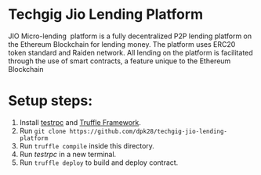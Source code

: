 # Techgig Jio Lending Platform
JIO Micro-lending  platform is a fully decentralized P2P lending platform on the  Ethereum Blockchain for lending money. The platform uses ERC20 token standard  and Raiden network. All lending on the platform is facilitated through the  use of smart contracts, a feature unique to the Ethereum Blockchain

# Setup steps: 
1. Install [testrpc]() and [Truffle Framework]().
2. Run ```git clone https://github.com/dpk28/techgig-jio-lending-platform```
3. Run ```truffle compile``` inside this directory.
4. Run _testrpc_ in a new terminal.
5. Run ```truffle deploy``` to build and deploy contract.
